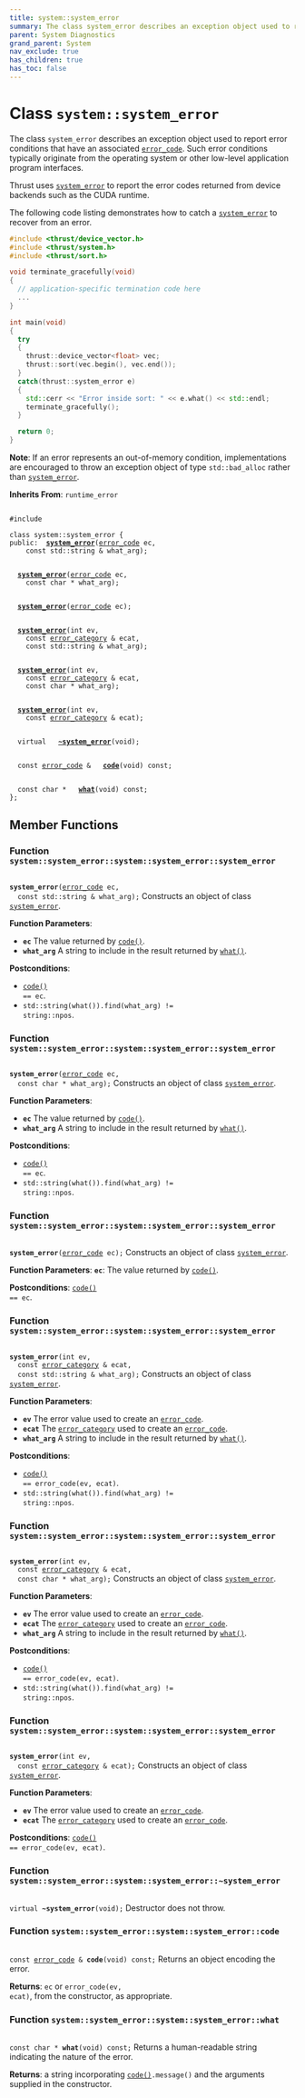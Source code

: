 ```yaml
---
title: system::system_error
summary: The class system_error describes an exception object used to report error conditions that have an associated error_code. Such error conditions typically originate from the operating system or other low-level application program interfaces. 
parent: System Diagnostics
grand_parent: System
nav_exclude: true
has_children: true
has_toc: false
---
```


# Class `system::system_error`

The class <code>system&#95;error</code> describes an exception object used to report error conditions that have an associated <code><a href="/api/classes/classsystem_1_1error__code.html">error&#95;code</a></code>. Such error conditions typically originate from the operating system or other low-level application program interfaces. 

Thrust uses <code><a href="/api/classes/classsystem_1_1system__error.html">system&#95;error</a></code> to report the error codes returned from device backends such as the CUDA runtime.

The following code listing demonstrates how to catch a <code><a href="/api/classes/classsystem_1_1system__error.html">system&#95;error</a></code> to recover from an error.



```cpp
#include <thrust/device_vector.h>
#include <thrust/system.h>
#include <thrust/sort.h>

void terminate_gracefully(void)
{
  // application-specific termination code here
  ...
}

int main(void)
{
  try
  {
    thrust::device_vector<float> vec;
    thrust::sort(vec.begin(), vec.end());
  }
  catch(thrust::system_error e)
  {
    std::cerr << "Error inside sort: " << e.what() << std::endl;
    terminate_gracefully();
  }

  return 0;
}
```

**Note**:
If an error represents an out-of-memory condition, implementations are encouraged to throw an exception object of type <code>std::bad&#95;alloc</code> rather than <code><a href="/api/classes/classsystem_1_1system__error.html">system&#95;error</a></code>. 

**Inherits From**:
`runtime_error`

<code class="doxybook">
<span>#include <thrust/system/system_error.h></span><br>
<span>class system::system&#95;error {</span>
<span>public:</span><span>&nbsp;&nbsp;<b><a href="/api/groups/group__system__diagnostics.html#function-system_error">system&#95;error</a></b>(<a href="/api/classes/classsystem_1_1error__code.html">error_code</a> ec,</span>
<span>&nbsp;&nbsp;&nbsp;&nbsp;const std::string & what_arg);</span>
<br>
<span>&nbsp;&nbsp;<b><a href="/api/groups/group__system__diagnostics.html#function-system_error">system&#95;error</a></b>(<a href="/api/classes/classsystem_1_1error__code.html">error_code</a> ec,</span>
<span>&nbsp;&nbsp;&nbsp;&nbsp;const char * what_arg);</span>
<br>
<span>&nbsp;&nbsp;<b><a href="/api/groups/group__system__diagnostics.html#function-system_error">system&#95;error</a></b>(<a href="/api/classes/classsystem_1_1error__code.html">error_code</a> ec);</span>
<br>
<span>&nbsp;&nbsp;<b><a href="/api/groups/group__system__diagnostics.html#function-system_error">system&#95;error</a></b>(int ev,</span>
<span>&nbsp;&nbsp;&nbsp;&nbsp;const <a href="/api/classes/classsystem_1_1error__category.html">error_category</a> & ecat,</span>
<span>&nbsp;&nbsp;&nbsp;&nbsp;const std::string & what_arg);</span>
<br>
<span>&nbsp;&nbsp;<b><a href="/api/groups/group__system__diagnostics.html#function-system_error">system&#95;error</a></b>(int ev,</span>
<span>&nbsp;&nbsp;&nbsp;&nbsp;const <a href="/api/classes/classsystem_1_1error__category.html">error_category</a> & ecat,</span>
<span>&nbsp;&nbsp;&nbsp;&nbsp;const char * what_arg);</span>
<br>
<span>&nbsp;&nbsp;<b><a href="/api/groups/group__system__diagnostics.html#function-system_error">system&#95;error</a></b>(int ev,</span>
<span>&nbsp;&nbsp;&nbsp;&nbsp;const <a href="/api/classes/classsystem_1_1error__category.html">error_category</a> & ecat);</span>
<br>
<span>&nbsp;&nbsp;virtual </span><span>&nbsp;&nbsp;<b><a href="/api/groups/group__system__diagnostics.html#function-~system_error">~system&#95;error</a></b>(void);</span>
<br>
<span>&nbsp;&nbsp;const <a href="/api/classes/classsystem_1_1error__code.html">error_code</a> & </span><span>&nbsp;&nbsp;<b><a href="/api/groups/group__system__diagnostics.html#function-code">code</a></b>(void) const;</span>
<br>
<span>&nbsp;&nbsp;const char * </span><span>&nbsp;&nbsp;<b><a href="/api/groups/group__system__diagnostics.html#function-what">what</a></b>(void) const;</span>
<span>};</span>
</code>

## Member Functions

<h3 id="function-system_error">
Function <code>system::system&#95;error::system::system&#95;error::system&#95;error</code>
</h3>

<code class="doxybook">
<span><b>system_error</b>(<a href="/api/classes/classsystem_1_1error__code.html">error_code</a> ec,</span>
<span>&nbsp;&nbsp;const std::string & what_arg);</span></code>
Constructs an object of class <code><a href="/api/classes/classsystem_1_1system__error.html">system&#95;error</a></code>. 

**Function Parameters**:
* **`ec`** The value returned by <code><a href="/api/groups/group__system__diagnostics.html#function-code">code()</a></code>. 
* **`what_arg`** A string to include in the result returned by <code><a href="/api/groups/group__system__diagnostics.html#function-what">what()</a></code>. 

**Postconditions**:
* <code><a href="/api/groups/group__system__diagnostics.html#function-code">code()</a> == ec</code>. 
* <code>std::string(what()).find(what&#95;arg) != string::npos</code>. 

<h3 id="function-system_error">
Function <code>system::system&#95;error::system::system&#95;error::system&#95;error</code>
</h3>

<code class="doxybook">
<span><b>system_error</b>(<a href="/api/classes/classsystem_1_1error__code.html">error_code</a> ec,</span>
<span>&nbsp;&nbsp;const char * what_arg);</span></code>
Constructs an object of class <code><a href="/api/classes/classsystem_1_1system__error.html">system&#95;error</a></code>. 

**Function Parameters**:
* **`ec`** The value returned by <code><a href="/api/groups/group__system__diagnostics.html#function-code">code()</a></code>. 
* **`what_arg`** A string to include in the result returned by <code><a href="/api/groups/group__system__diagnostics.html#function-what">what()</a></code>. 

**Postconditions**:
* <code><a href="/api/groups/group__system__diagnostics.html#function-code">code()</a> == ec</code>. 
* <code>std::string(what()).find(what&#95;arg) != string::npos</code>. 

<h3 id="function-system_error">
Function <code>system::system&#95;error::system::system&#95;error::system&#95;error</code>
</h3>

<code class="doxybook">
<span><b>system_error</b>(<a href="/api/classes/classsystem_1_1error__code.html">error_code</a> ec);</span></code>
Constructs an object of class <code><a href="/api/classes/classsystem_1_1system__error.html">system&#95;error</a></code>. 

**Function Parameters**:
**`ec`**: The value returned by <code><a href="/api/groups/group__system__diagnostics.html#function-code">code()</a></code>. 

**Postconditions**:
<code><a href="/api/groups/group__system__diagnostics.html#function-code">code()</a> == ec</code>. 

<h3 id="function-system_error">
Function <code>system::system&#95;error::system::system&#95;error::system&#95;error</code>
</h3>

<code class="doxybook">
<span><b>system_error</b>(int ev,</span>
<span>&nbsp;&nbsp;const <a href="/api/classes/classsystem_1_1error__category.html">error_category</a> & ecat,</span>
<span>&nbsp;&nbsp;const std::string & what_arg);</span></code>
Constructs an object of class <code><a href="/api/classes/classsystem_1_1system__error.html">system&#95;error</a></code>. 

**Function Parameters**:
* **`ev`** The error value used to create an <code><a href="/api/classes/classsystem_1_1error__code.html">error&#95;code</a></code>. 
* **`ecat`** The <code><a href="/api/classes/classsystem_1_1error__category.html">error&#95;category</a></code> used to create an <code><a href="/api/classes/classsystem_1_1error__code.html">error&#95;code</a></code>. 
* **`what_arg`** A string to include in the result returned by <code><a href="/api/groups/group__system__diagnostics.html#function-what">what()</a></code>. 

**Postconditions**:
* <code><a href="/api/groups/group__system__diagnostics.html#function-code">code()</a> == error&#95;code(ev, ecat)</code>. 
* <code>std::string(what()).find(what&#95;arg) != string::npos</code>. 

<h3 id="function-system_error">
Function <code>system::system&#95;error::system::system&#95;error::system&#95;error</code>
</h3>

<code class="doxybook">
<span><b>system_error</b>(int ev,</span>
<span>&nbsp;&nbsp;const <a href="/api/classes/classsystem_1_1error__category.html">error_category</a> & ecat,</span>
<span>&nbsp;&nbsp;const char * what_arg);</span></code>
Constructs an object of class <code><a href="/api/classes/classsystem_1_1system__error.html">system&#95;error</a></code>. 

**Function Parameters**:
* **`ev`** The error value used to create an <code><a href="/api/classes/classsystem_1_1error__code.html">error&#95;code</a></code>. 
* **`ecat`** The <code><a href="/api/classes/classsystem_1_1error__category.html">error&#95;category</a></code> used to create an <code><a href="/api/classes/classsystem_1_1error__code.html">error&#95;code</a></code>. 
* **`what_arg`** A string to include in the result returned by <code><a href="/api/groups/group__system__diagnostics.html#function-what">what()</a></code>. 

**Postconditions**:
* <code><a href="/api/groups/group__system__diagnostics.html#function-code">code()</a> == error&#95;code(ev, ecat)</code>. 
* <code>std::string(what()).find(what&#95;arg) != string::npos</code>. 

<h3 id="function-system_error">
Function <code>system::system&#95;error::system::system&#95;error::system&#95;error</code>
</h3>

<code class="doxybook">
<span><b>system_error</b>(int ev,</span>
<span>&nbsp;&nbsp;const <a href="/api/classes/classsystem_1_1error__category.html">error_category</a> & ecat);</span></code>
Constructs an object of class <code><a href="/api/classes/classsystem_1_1system__error.html">system&#95;error</a></code>. 

**Function Parameters**:
* **`ev`** The error value used to create an <code><a href="/api/classes/classsystem_1_1error__code.html">error&#95;code</a></code>. 
* **`ecat`** The <code><a href="/api/classes/classsystem_1_1error__category.html">error&#95;category</a></code> used to create an <code><a href="/api/classes/classsystem_1_1error__code.html">error&#95;code</a></code>. 

**Postconditions**:
<code><a href="/api/groups/group__system__diagnostics.html#function-code">code()</a> == error&#95;code(ev, ecat)</code>. 

<h3 id="function-~system_error">
Function <code>system::system&#95;error::system::system&#95;error::~system&#95;error</code>
</h3>

<code class="doxybook">
<span>virtual </span><span><b>~system_error</b>(void);</span></code>
Destructor does not throw. 

<h3 id="function-code">
Function <code>system::system&#95;error::system::system&#95;error::code</code>
</h3>

<code class="doxybook">
<span>const <a href="/api/classes/classsystem_1_1error__code.html">error_code</a> & </span><span><b>code</b>(void) const;</span></code>
Returns an object encoding the error. 

**Returns**:
<code>ec</code> or <code>error&#95;code(ev, ecat)</code>, from the constructor, as appropriate. 

<h3 id="function-what">
Function <code>system::system&#95;error::system::system&#95;error::what</code>
</h3>

<code class="doxybook">
<span>const char * </span><span><b>what</b>(void) const;</span></code>
Returns a human-readable string indicating the nature of the error. 

**Returns**:
a string incorporating <code><a href="/api/groups/group__system__diagnostics.html#function-code">code()</a>.message()</code> and the arguments supplied in the constructor. 


